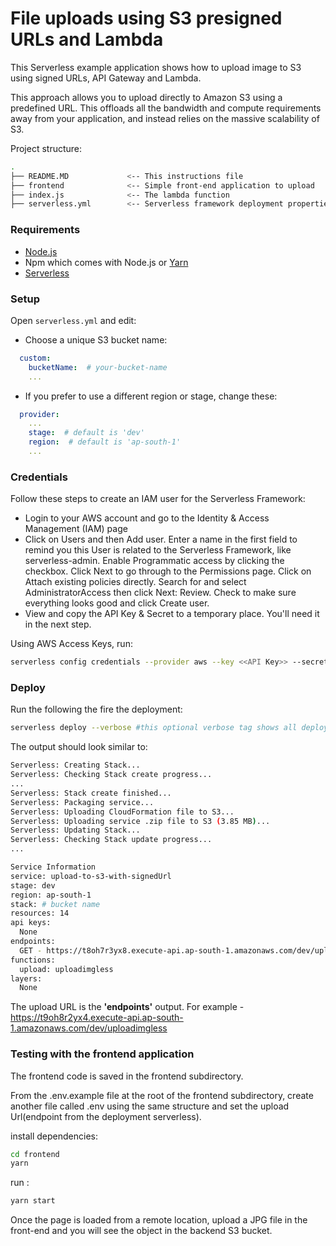 # File uploads using S3 presigned URLs and Lambda

This Serverless example application shows how to upload image to S3 using signed URLs, API Gateway and Lambda.

This approach allows you to upload directly to Amazon S3 using a predefined URL. This offloads all the bandwidth and compute requirements away from your application, and instead relies on the massive scalability of S3.

Project structure:

```bash
.
├── README.MD             <-- This instructions file
├── frontend              <-- Simple front-end application to upload
├── index.js              <-- The lambda function
├── serverless.yml        <-- Serverless framework deployment properties file
```
### Requirements
* [Node.js](https://nodejs.org/en/)
* Npm which comes with Node.js
or [Yarn](https://yarnpkg.com/)
* [Serverless](https://www.serverless.com/)

### Setup
Open `serverless.yml` and edit:
- Choose a unique S3 bucket name:
```yaml
  custom:
    bucketName:  # your-bucket-name
    ...
```
- If you prefer to use a different region or stage, change these:
```yaml
  provider:
    ...
    stage:  # default is 'dev'
    region:  # default is 'ap-south-1'
    ...
```

### Credentials
Follow these steps to create an IAM user for the Serverless Framework:

- Login to your AWS account and go to the Identity & Access Management (IAM) page
- Click on Users and then Add user. Enter a name in the first field to remind you this User is related to the Serverless Framework, like serverless-admin. Enable Programmatic access by clicking the checkbox. Click Next to go through to the Permissions page. Click on Attach existing policies directly. Search for and select AdministratorAccess then click Next: Review. Check to make sure everything looks good and click Create user.
- View and copy the API Key & Secret to a temporary place. You'll need it in the next step.

Using AWS Access Keys, run:
```bash
serverless config credentials --provider aws --key <<API Key>> --secret <<Secret>>
```

### Deploy
Run the following the fire the deployment:
```bash
serverless deploy --verbose #this optional verbose tag shows all deployment logs. 
```
The output should look similar to:
```bash
Serverless: Creating Stack...
Serverless: Checking Stack create progress...
...
Serverless: Stack create finished...
Serverless: Packaging service...
Serverless: Uploading CloudFormation file to S3...
Serverless: Uploading service .zip file to S3 (3.85 MB)...
Serverless: Updating Stack...
Serverless: Checking Stack update progress...
...

Service Information
service: upload-to-s3-with-signedUrl
stage: dev
region: ap-south-1
stack: # bucket name
resources: 14
api keys:
  None
endpoints:
  GET - https://t8oh7r3yx8.execute-api.ap-south-1.amazonaws.com/dev/uploadimgless
functions:
  upload: uploadimgless
layers:
  None
```
The upload URL is the **'endpoints'** output. For example - https://t9oh8r2yx4.execute-api.ap-south-1.amazonaws.com/dev/uploadimgless

### Testing with the frontend application
The frontend code is saved in the frontend subdirectory.

From the .env.example file at the root of the frontend subdirectory, create another file called .env using the same structure and set the upload Url(endpoint from the deployment serverless).

install dependencies:
```bash
cd frontend
yarn
```
run :
```bash
yarn start
```

Once the page is loaded from a remote location, upload a JPG file in the front-end and you will see the object in the backend S3 bucket.
